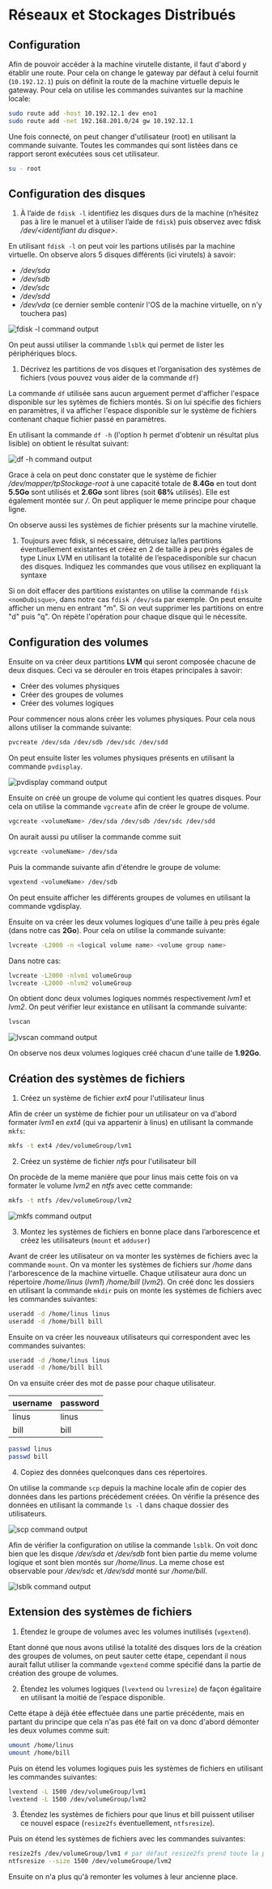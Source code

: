 # Réseaux et Stockages Distribués

## Configuration

Afin de pouvoir accéder à la machine virutelle distante, il faut d'abord y établir une route. Pour cela on change le gateway par défaut à celui fournit (`10.192.12.1`) puis on définit la route de la machine virtuelle depuis le gateway. Pour cela on utilise les commandes suivantes sur la machine locale:

```bash
sudo route add -host 10.192.12.1 dev eno1
sudo route add -net 192.168.201.0/24 gw 10.192.12.1
```

Une fois connecté, on peut changer d'utilisateur (root) en utilisant la commande suivante. Toutes les commandes qui sont listées dans ce rapport seront exécutées sous cet utilisateur.

```bash
su - root
```

## Configuration des disques

1. À l’aide de `fdisk -l` identifiez les disques durs de la machine (n’hésitez pas à lire le manuel et à utiliser l’aide de `fdisk`) puis observez avec fdisk */dev/\<identifiant du disque\>*.

En utilisant `fdisk -l` on peut voir les partions utilisés par la machine virtuelle. On observe alors 5 disques différents (ici virutels) à savoir:

- */dev/sda*
- */dev/sdb*
- */dev/sdc*
- */dev/sdd*
- */dev/vda* (ce dernier semble contenir l'OS de la machine virtuelle, on n'y touchera pas)

![fdisk -l command output](img/fdisk_lOutput.png)

On peut aussi utiliser la commande `lsblk` qui permet de lister les périphériques blocs.

1. Décrivez les partitions de vos disques et l’organisation des systèmes de fichiers (vous pouvez vous aider de la commande `df`)

La commande `df` utilisée sans aucun arguement permet d'afficher l'espace disponible sur les sytèmes de fichiers montés. Si on lui spécifie des fichiers en paramètres, il va afficher l'espace disponible sur le système de fichiers contenant chaque fichier passé en paramètres.

En utilisant la commande `df -h` (l'option h permet d'obtenir un résultat plus lisible) on obtient le résultat suivant:

![df -h command output](img/dfOutput.png)

Grace à cela on peut donc constater que le système de fichier */dev/mapper/tpStockage-root* à une capacité totale de **8.4Go** en tout dont **5.5Go** sont utilisés et **2.6Go** sont libres (soit **68%** utilisés). Elle est également montée sur */*. On peut appliquer le meme principe pour chaque ligne.

On observe aussi les systèmes de fichier présents sur la machine virutelle.

1. Toujours avec fdisk, si nécessaire, détruisez la/les partitions éventuellement existantes et créez en 2 de taille à peu près égales de type Linux LVM en utilisant la totalité de l’espacedisponible sur chacun des disques. Indiquez les commandes que vous utilisez en expliquant la syntaxe

Si on doit effacer des partitions existantes on utilise la commande `fdisk <nomDuDisque>`, dans notre cas `fdisk /dev/sda` par exemple. On peut ensuite afficher un menu en entrant "m". Si on veut supprimer les partitions on entre "d" puis "q". On répète l'opération pour chaque disque qui le nécessite.

## Configuration des volumes

Ensuite on va créer deux partitions **LVM** qui seront composée chacune de deux disques. Ceci va se dérouler en trois étapes principales à savoir:

- Créer des volumes physiques
- Créer des groupes de volumes
- Créer des volumes logiques

Pour commencer nous alons créer les volumes physiques. Pour cela nous allons utiliser la commande suivante:

```bash
pvcreate /dev/sda /dev/sdb /dev/sdc /dev/sdd
```

On peut ensuite lister les volumes physiques présents en utilisant la commande `pvdisplay`.

![pvdisplay command output](img/pvcreateOutput.png)

Ensuite on créé un groupe de volume qui contient les quatres disques. Pour cela on utilise la commande `vgcreate` afin de créer le groupe de volume.

```bash
vgcreate <volumeName> /dev/sda /dev/sdb /dev/sdc /dev/sdd
```

On aurait aussi pu utiliser la commande comme suit

```bash
vgcreate <volumeName> /dev/sda
```

Puis la commande suivante afin d'étendre le groupe de volume:

```bash
vgextend <volumeName> /dev/sdb
```

On peut ensuite afficher les différents groupes de volumes en utilisant la commande vgdisplay.

Ensuite on va créer les deux volumes logiques d'une taille à peu près égale (dans notre cas **2Go**). Pour cela on utilise la commande suivante:

```bash
lvcreate -L2000 -n <logical volume name> <volume group name>
```

Dans notre cas:

```bash
lvcreate -L2000 -nlvm1 volumeGroup
lvcreate -L2000 -nlvm2 volumeGroup
```

On obtient donc deux volumes logiques nommés respectivement *lvm1* et *lvm2*. On peut vérifier leur existance en utilisant la commande suivante:

```bash
lvscan
```

![lvscan command output](img/lvscanOutput.png)

On observe nos deux volumes logiques créé chacun d'une taille de **1.92Go**.

## Création des systèmes de fichiers

1. Créez un système de fichier *ext4* pour l'utilisateur linus

Afin de créer un système de fichier pour un utilisateur on va d'abord formater *lvm1* en *ext4* (qui va appartenir à linus) en utilisant la commande `mkfs`:

```bash
mkfs -t ext4 /dev/volumeGroup/lvm1
```

2. Créez un système de fichier *ntfs* pour l'utilisateur bill

On procède de la meme manière que pour linus mais cette fois on va formater le volume *lvm2* en *ntfs* avec cette commande:

```bash
mkfs -t ntfs /dev/volumeGroup/lvm2 
```

![mkfs command output](img/mfsOutput.png)

3. Montez les systèmes de fichiers en bonne place dans l’arborescence et créez les utilisateurs (`mount` et `adduser`)

Avant de créer les utilisateur on va monter les systèmes de fichiers avec la commande `mount`. On va monter les systèmes de fichiers sur */home* dans l'arborescence de la machine virtuelle. Chaque utilisateur aura donc un répertoire */home/linus* (*lvm1*) */home/bill* (*lvm2*). On créé donc les dossiers en utilisant la commande `mkdir` puis on monte les systèmes de fichiers avec les commandes suivantes:

```bash
useradd -d /home/linus linus
useradd -d /home/bill bill
```

Ensuite on va créer les nouveaux utilisateurs qui correspondent avec les commandes suivantes:

```bash
useradd -d /home/linus linus
useradd -d /home/bill bill
```

On va ensuite créer des mot de passe pour chaque utilisateur.

| username | password |
| -------- | -------- |
| linus    | linus    |
| bill     | bill     |

```bash
passwd linus
passwd bill
```

4. Copiez des données quelconques dans ces répertoires.

On utilise la commande `scp` depuis la machine locale afin de copier des données dans les partions précédement créées. On vérifie la présence des données en utilisant la commande `ls -l` dans chaque dossier des utilisateurs.

![scp command output](img/scpOutput.png)

Afin de vérifier la configuration on utilise la commande `lsblk`. On voit donc bien que les disque */dev/sda* et */dev/sdb* font bien partie du meme volume logique et sont bien montés sur */home/linus*. La meme chose est observable pour */dev/sdc* et */dev/sdd* monté sur */home/bill*.

![lsblk command output](img/lsblkOutput.png)

## Extension des systèmes de fichiers

1. Étendez le groupe de volumes avec les volumes inutilisés (`vgextend`).

Etant donné que nous avons utilisé la totalité des disques lors de la création des groupes de volumes, on peut sauter cette étape, cependant il nous aurait fallut utiliser la commande `vgextend` comme spécifié dans la partie de création des groupe de volumes.

2. Étendez les volumes logiques (`lvextend` ou `lvresize`) de façon égalitaire en utilisant la moitié de l’espace disponible.

Cette étape à déjà étée effectuée dans une partie précédente, mais en partant du principe que cela n'as pas été fait on va donc d'abord démonter les deux volumes comme suit:

```bash
umount /home/linus
umount /home/bill
```

Puis on étend les volumes logiques puis les systèmes de fichiers en utilisant les commandes suivantes:

```bash
lvextend -L 1500 /dev/volumeGroup/lvm1
lvextend -L 1500 /dev/volumeGroup/lvm2
```

3. Étendez les systèmes de fichiers pour que linus et bill puissent utiliser ce nouvel espace (`resize2fs` éventuellement, `ntfsresize`).

Puis on étend les systèmes de fichiers avec les commandes suivantes:

```bash
resize2fs /dev/volumeGroup/lvm1 # par défaut resize2fs prend toute la place possible si aucune taille n'est donnée (ici 1.5Go)
ntfsresize --size 1500 /dev/volumeGroupe/lvm2
```

Ensuite on n'a plus qu'à remonter les volumes à leur ancienne place.